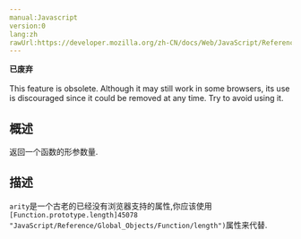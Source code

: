 ```yaml
---
manual:Javascript
version:0
lang:zh
rawUrl:https://developer.mozilla.org/zh-CN/docs/Web/JavaScript/Reference/Global_Objects/Function/arity
---
```






**已废弃**<br></br>This feature is obsolete. Although it may still work in some browsers, its use is discouraged since it could be removed at any time. Try to avoid using it.





## 概述<a name="Summary"></a>


返回一个函数的形参数量.


## 描述<a name="Description"></a>


`arity`是一个古老的已经没有浏览器支持的属性,你应该使用`[Function.prototype.length]45078 "JavaScript/Reference/Global_Objects/Function/length")`属性来代替.




